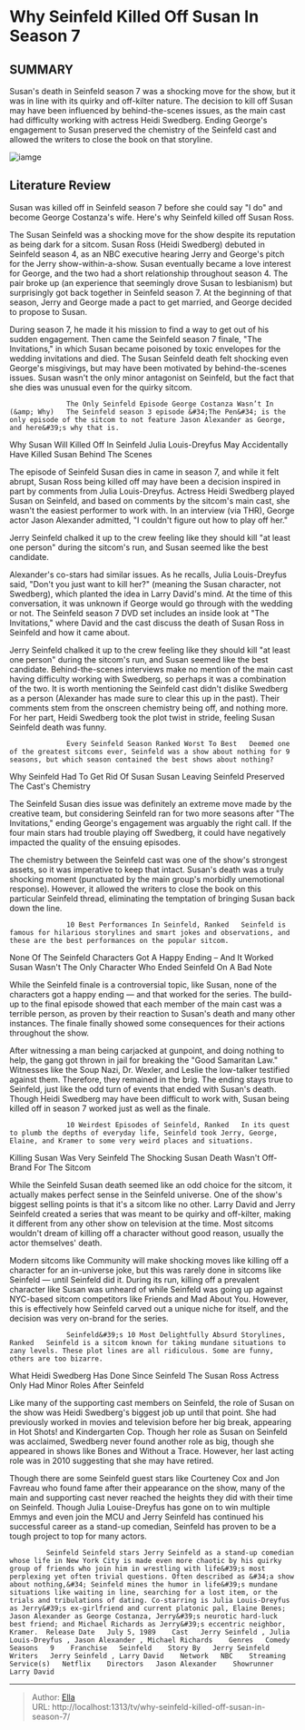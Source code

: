 # Why Seinfeld Killed Off Susan In Season 7


## SUMMARY 



  Susan&#39;s death in Seinfeld season 7 was a shocking move for the show, but it was in line with its quirky and off-kilter nature.   The decision to kill off Susan may have been influenced by behind-the-scenes issues, as the main cast had difficulty working with actress Heidi Swedberg.   Ending George&#39;s engagement to Susan preserved the chemistry of the Seinfeld cast and allowed the writers to close the book on that storyline.  

![iamge](https://static1.srcdn.com/wordpress/wp-content/uploads/2023/01/seinfeld-susan-death.jpg)

## Literature Review
Susan was killed off in Seinfeld season 7 before she could say &#34;I do&#34; and become George Costanza&#39;s wife. Here&#39;s why Seinfeld killed off Susan Ross.




The Susan Seinfeld was a shocking move for the show despite its reputation as being dark for a sitcom. Susan Ross (Heidi Swedberg) debuted in Seinfeld season 4, as an NBC executive hearing Jerry and George&#39;s pitch for the Jerry show-within-a-show. Susan eventually became a love interest for George, and the two had a short relationship throughout season 4. The pair broke up (an experience that seemingly drove Susan to lesbianism) but surprisingly got back together in Seinfeld season 7. At the beginning of that season, Jerry and George made a pact to get married, and George decided to propose to Susan.




During season 7, he made it his mission to find a way to get out of his sudden engagement. Then came the Seinfeld season 7 finale, &#34;The Invitations,&#34; in which Susan became poisoned by toxic envelopes for the wedding invitations and died. The Susan Seinfeld death felt shocking even George&#39;s misgivings, but may have been motivated by behind-the-scenes issues. Susan wasn&#39;t the only minor antagonist on Seinfeld, but the fact that she dies was unusual even for the quirky sitcom.

                  The Only Seinfeld Episode George Costanza Wasn’t In (&amp; Why)   The Seinfeld season 3 episode &#34;The Pen&#34; is the only episode of the sitcom to not feature Jason Alexander as George, and here&#39;s why that is.    


 Why Susan Will Killed Off In Seinfeld 
Julia Louis-Dreyfus May Accidentally Have Killed Susan Behind The Scenes
          

The episode of Seinfeld Susan dies in came in season 7, and while it felt abrupt, Susan Ross being killed off may have been a decision inspired in part by comments from Julia Louis-Dreyfus. Actress Heidi Swedberg played Susan on Seinfeld, and based on comments by the sitcom&#39;s main cast, she wasn&#39;t the easiest performer to work with. In an interview (via THR), George actor Jason Alexander admitted, &#34;I couldn&#39;t figure out how to play off her.&#34;






Jerry Seinfeld chalked it up to the crew feeling like they should kill &#34;at least one person&#34; during the sitcom&#39;s run, and Susan seemed like the best candidate.




Alexander&#39;s co-stars had similar issues. As he recalls, Julia Louis-Dreyfus said, &#34;Don&#39;t you just want to kill her?&#34; (meaning the Susan character, not Swedberg), which planted the idea in Larry David&#39;s mind. At the time of this conversation, it was unknown if George would go through with the wedding or not. The Seinfeld season 7 DVD set includes an inside look at &#34;The Invitations,&#34; where David and the cast discuss the death of Susan Ross in Seinfeld and how it came about.

Jerry Seinfeld chalked it up to the crew feeling like they should kill &#34;at least one person&#34; during the sitcom&#39;s run, and Susan seemed like the best candidate. Behind-the-scenes interviews make no mention of the main cast having difficulty working with Swedberg, so perhaps it was a combination of the two. It is worth mentioning the Seinfeld cast didn&#39;t dislike Swedberg as a person (Alexander has made sure to clear this up in the past). Their comments stem from the onscreen chemistry being off, and nothing more. For her part, Heidi Swedberg took the plot twist in stride, feeling Susan Seinfeld death was funny.




                  Every Seinfeld Season Ranked Worst To Best   Deemed one of the greatest sitcoms ever, Seinfeld was a show about nothing for 9 seasons, but which season contained the best shows about nothing?    



 Why Seinfeld Had To Get Rid Of Susan 
Susan Leaving Seinfeld Preserved The Cast&#39;s Chemistry
          

The Seinfeld Susan dies issue was definitely an extreme move made by the creative team, but considering Seinfeld ran for two more seasons after &#34;The Invitations,&#34; ending George&#39;s engagement was arguably the right call. If the four main stars had trouble playing off Swedberg, it could have negatively impacted the quality of the ensuing episodes.

The chemistry between the Seinfeld cast was one of the show&#39;s strongest assets, so it was imperative to keep that intact. Susan&#39;s death was a truly shocking moment (punctuated by the main group&#39;s morbidly unemotional response). However, it allowed the writers to close the book on this particular Seinfeld thread, eliminating the temptation of bringing Susan back down the line.




                  10 Best Performances In Seinfeld, Ranked   Seinfeld is famous for hilarious storylines and smart jokes and observations, and these are the best performances on the popular sitcom.    



 None Of The Seinfeld Characters Got A Happy Ending – And It Worked 
Susan Wasn&#39;t The Only Character Who Ended Seinfeld On A Bad Note
         

While the Seinfeld finale is a controversial topic, like Susan, none of the characters got a happy ending — and that worked for the series. The build-up to the final episode showed that each member of the main cast was a terrible person, as proven by their reaction to Susan&#39;s death and many other instances. The finale finally showed some consequences for their actions throughout the show.

After witnessing a man being carjacked at gunpoint, and doing nothing to help, the gang got thrown in jail for breaking the &#34;Good Samaritan Law.&#34; Witnesses like the Soup Nazi, Dr. Wexler, and Leslie the low-talker testified against them. Therefore, they remained in the brig. The ending stays true to Seinfeld, just like the odd turn of events that ended with Susan&#39;s death. Though Heidi Swedberg may have been difficult to work with, Susan being killed off in season 7 worked just as well as the finale.




                  10 Weirdest Episodes of Seinfeld, Ranked   In its quest to plumb the depths of everyday life, Seinfeld took Jerry, George, Elaine, and Kramer to some very weird places and situations.    



 Killing Susan Was Very Seinfeld 
The Shocking Susan Death Wasn&#39;t Off-Brand For The Sitcom
          

While the Seinfeld Susan death seemed like an odd choice for the sitcom, it actually makes perfect sense in the Seinfeld universe. One of the show&#39;s biggest selling points is that it&#39;s a sitcom like no other. Larry David and Jerry Seinfeld created a series that was meant to be quirky and off-kilter, making it different from any other show on television at the time. Most sitcoms wouldn&#39;t dream of killing off a character without good reason, usually the actor themselves&#39; death.

Modern sitcoms like Community will make shocking moves like killing off a character for an in-universe joke, but this was rarely done in sitcoms like Seinfeld — until Seinfeld did it. During its run, killing off a prevalent character like Susan was unheard of while Seinfeld was going up against NYC-based sitcom competitors like Friends and Mad About You. However, this is effectively how Seinfeld carved out a unique niche for itself, and the decision was very on-brand for the series.




                  Seinfeld&#39;s 10 Most Delightfully Absurd Storylines, Ranked   Seinfeld is a sitcom known for taking mundane situations to zany levels. These plot lines are all ridiculous. Some are funny, others are too bizarre.    



 What Heidi Swedberg Has Done Since Seinfeld 
The Susan Ross Actress Only Had Minor Roles After Seinfeld
          

Like many of the supporting cast members on Seinfeld, the role of Susan on the show was Heidi Swedberg&#39;s biggest job up until that point. She had previously worked in movies and television before her big break, appearing in Hot Shots! and Kindergarten Cop. Though her role as Susan on Seinfeld was acclaimed, Swedberg never found another role as big, though she appeared in shows like Bones and Without a Trace. However, her last acting role was in 2010 suggesting that she may have retired.

Though there are some Seinfeld guest stars like Courteney Cox and Jon Favreau who found fame after their appearance on the show, many of the main and supporting cast never reached the heights they did with their time on Seinfeld. Though Julia Louise-Dreyfus has gone on to win multiple Emmys and even join the MCU and Jerry Seinfeld has continued his successful career as a stand-up comedian, Seinfeld has proven to be a tough project to top for many actors.




             Seinfeld Seinfeld stars Jerry Seinfeld as a stand-up comedian whose life in New York City is made even more chaotic by his quirky group of friends who join him in wrestling with life&#39;s most perplexing yet often trivial questions. Often described as &#34;a show about nothing,&#34; Seinfeld mines the humor in life&#39;s mundane situations like waiting in line, searching for a lost item, or the trials and tribulations of dating. Co-starring is Julia Louis-Dreyfus as Jerry&#39;s ex-girlfriend and current platonic pal, Elaine Benes; Jason Alexander as George Costanza, Jerry&#39;s neurotic hard-luck best friend; and Michael Richards as Jerry&#39;s eccentric neighbor, Kramer.  Release Date   July 5, 1989    Cast   Jerry Seinfeld , Julia Louis-Dreyfus , Jason Alexander , Michael Richards    Genres   Comedy    Seasons   9    Franchise   Seinfeld    Story By   Jerry Seinfeld    Writers   Jerry Seinfeld , Larry David    Network   NBC    Streaming Service(s)   Netflix    Directors   Jason Alexander    Showrunner   Larry David       


---

> Author: [Ella](https://instagram.hk.cn/)  
> URL: http://localhost:1313/tv/why-seinfeld-killed-off-susan-in-season-7/  

